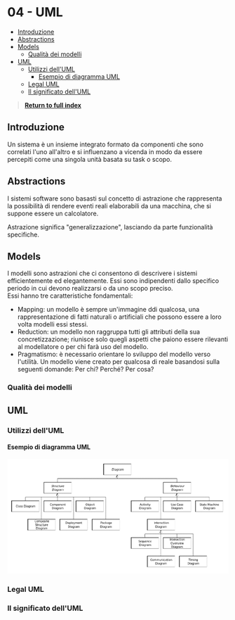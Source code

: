# 04 - UML <!-- omit from toc -->

- [Introduzione](#introduzione)
- [Abstractions](#abstractions)
- [Models](#models)
  - [Qualità dei modelli](#qualità-dei-modelli)
- [UML](#uml)
  - [Utilizzi dell'UML](#utilizzi-delluml)
    - [Esempio di diagramma UML](#esempio-di-diagramma-uml)
  - [Legal UML](#legal-uml)
  - [Il significato dell'UML](#il-significato-delluml)

> [**Return to full index**](00%20-%20Index.md)

## Introduzione

Un sistema è un insieme integrato formato da componenti che sono correlati l'uno all'altro e si influenzano a vicenda in modo da essere percepiti come una singola unità basata su task o scopo.

## Abstractions

I sistemi software sono basasti sul concetto di astrazione che rappresenta la possibilità di rendere eventi reali elaborabili da una macchina, che si suppone essere un calcolatore.

Astrazione significa "generalizzazione", lasciando da parte funzionalità specifiche.

## Models

I modelli sono astrazioni che ci consentono di descrivere i sistemi efficientemente ed elegantemente. Essi sono indipendenti dallo specifico periodo in cui devono realizzarsi o da uno scopo preciso.
\
Essi hanno tre caratteristiche fondamentali:

- Mapping: un modello è sempre un'immagine ddi qualcosa, una rappresentazione di fatti naturali o artificiali che possono essere a loro volta modelli essi stessi.
- Reduction: un modello non raggruppa tutti gli attributi della sua concretizzazione; riunisce solo quegli aspetti che paiono essere rilevanti al modellatore o per chi farà uso del modello.
- Pragmatismo: è necessario orientare lo sviluppo del modello verso l'utilità. Un modello viene creato per qualcosa di reale basandosi sulla seguenti domande: Per chi? Perché? Per cosa?

### Qualità dei modelli

## UML

### Utilizzi dell'UML

#### Esempio di diagramma UML

![uml_sample](resources\uml_sample.png)

### Legal UML

### Il significato dell'UML
